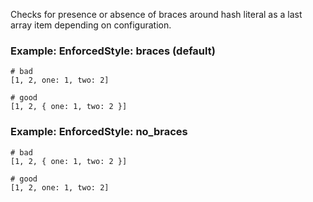 Checks for presence or absence of braces around hash literal as a last
array item depending on configuration.

### Example: EnforcedStyle: braces (default)
    # bad
    [1, 2, one: 1, two: 2]

    # good
    [1, 2, { one: 1, two: 2 }]

### Example: EnforcedStyle: no_braces
    # bad
    [1, 2, { one: 1, two: 2 }]

    # good
    [1, 2, one: 1, two: 2]
